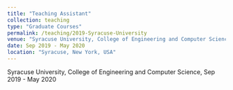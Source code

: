 ```yaml
---
title: "Teaching Assistant"
collection: teaching
type: "Graduate Courses"
permalink: /teaching/2019-Syracuse-University
venue: "Syracuse University, College of Engineering and Computer Science"
date: Sep 2019 - May 2020
location: "Syracuse, New York, USA"
---
```


Syracuse University, College of Engineering and Computer Science, Sep 2019 - May 2020

